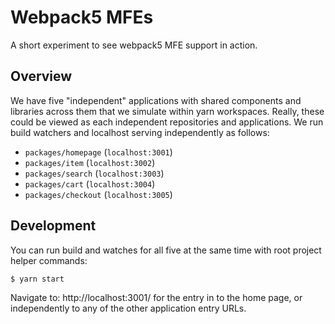 Webpack5 MFEs
=============

A short experiment to see webpack5 MFE support in action.

## Overview

We have five "independent" applications with shared components and libraries across them that we simulate within yarn workspaces. Really, these could be viewed as each independent repositories and applications. We run build watchers and localhost serving independently as follows:

- `packages/homepage` (`localhost:3001`)
- `packages/item` (`localhost:3002`)
- `packages/search` (`localhost:3003`)
- `packages/cart` (`localhost:3004`)
- `packages/checkout` (`localhost:3005`)

## Development

You can run build and watches for all five at the same time with root project helper commands:

```sh
$ yarn start
```

Navigate to: http://localhost:3001/ for the entry in to the home page, or independently to any of the other application entry URLs.

